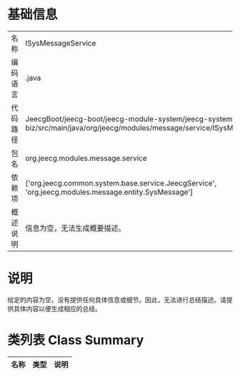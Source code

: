 # 基础信息

|      |      |
|------|------|
| 名称 | ISysMessageService |
| 编码语言 | .java |
| 代码路径 | JeecgBoot/jeecg-boot/jeecg-module-system/jeecg-system-biz/src/main/java/org/jeecg/modules/message/service/ISysMessageService.java |
| 包名 | org.jeecg.modules.message.service |
| 依赖项 | ['org.jeecg.common.system.base.service.JeecgService', 'org.jeecg.modules.message.entity.SysMessage'] |
| 概述说明 | 信息为空，无法生成概要描述。 |

# 说明

给定的内容为空，没有提供任何具体信息或细节。因此，无法进行总结描述。请提供具体内容以便生成相应的总结。

# 类列表 Class Summary

| 名称   | 类型  | 说明 |
|-------|------|-------------|




